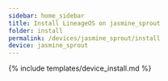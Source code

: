 ```yaml
---
sidebar: home_sidebar
title: Install LineageOS on jasmine_sprout
folder: install
permalink: /devices/jasmine_sprout/install
device: jasmine_sprout
---
```

{% include templates/device_install.md %}
